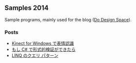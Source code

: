 ## Samples 2014

Sample programs, mainly used for the blog ([Do Design Space](http://sakapon.wordpress.com/)).

### Posts
* [Kinect for Windows で表情認識](http://sakapon.wordpress.com/2014/07/07/kinect-face-tracking/)
* [もし C# で形式的検証ができたら](http://sakapon.wordpress.com/2014/08/26/formal-verification-csharp/)
* [LINQ のクエリ パターン](http://sakapon.wordpress.com/2014/11/03/linq-query-pattern/)
